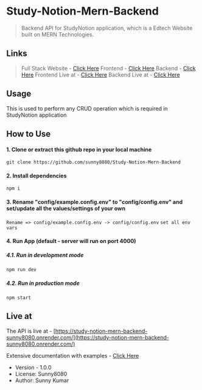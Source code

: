 # Study-Notion-Mern-Backend

> Backend API for StudyNotion application, which is a Edtech Website built on MERN Technologies.

## Links

> Full Stack Website - [Click Here](https://github.com/sunny8080/Study-Notion-Mern)
> Frontend - [Click Here](https://github.com/sunny8080/Study-Notion-Mern-Frontend/)
> Backend - [Click Here](https://github.com/sunny8080/Study-Notion-Mern-Backend/)
> Frontend Live at - [Click Here](https://study-notion-mern-sunny8080.netlify.app/)
> Backend Live at - [Click Here](https://study-notion-mern-backend-sunny8080.onrender.com/)

## Usage

This is used to perform any CRUD operation which is required in StudyNotion application

## How to Use

#### 1. Clone or extract this github repo in your local machine

```
git clone https://github.com/sunny8080/Study-Notion-Mern-Backend
```

#### 2. Install dependencies

```
npm i
```

#### 3. Rename "config/example.config.env" to "config/config.env" and set/update all the values/settings of your own

`Rename => config/example.config.env -> config/config.env`
`set all env vars`

#### 4. Run App (default - server will run on port 4000)

##### 4.1. Run in development mode

```
npm run dev
```

##### 4.2. Run in production mode

```
npm start
```

## Live at

The API is live at - [https://study-notion-mern-backend-sunny8080.onrender.com/](https://study-notion-mern-backend-sunny8080.onrender.com/)

Extensive documentation with examples - [Click Here](https://documenter.getpostman.com/view/19721099/2s9YJjSf9i)

- Version - 1.0.0
- License: Sunny8080
- Author: Sunny Kumar
